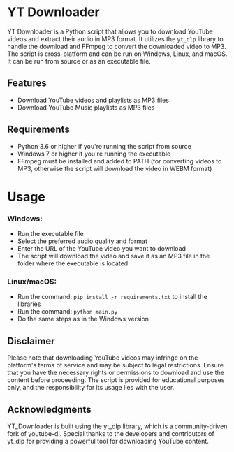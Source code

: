 # YT Downloader
YT Downloader is a Python script that allows you to download YouTube videos and extract their audio in MP3 format. It utilizes the `yt_dlp` library to handle the download and FFmpeg to convert the downloaded video to MP3. The script is cross-platform and can be run on Windows, Linux, and macOS. It can be run from source or as an executable file.

## Features
 - Download YouTube videos and playlists as MP3 files
 - Download YouTube Music playlists as MP3 files

## Requirements
- Python 3.6 or higher if you're running the script from source
- Windows 7 or higher if you're running the executable
- FFmpeg must be installed and added to PATH (for converting videos to MP3, otherwise the script will download the video in WEBM format)

# Usage
### Windows:
 - Run the executable file
 - Select the preferred audio quality and format
 - Enter the URL of the YouTube video you want to download
 - The script will download the video and save it as an MP3 file in the folder where the executable is located

### Linux/macOS:
- Run the command: `pip install -r requirements.txt` to install the libraries
- Run the command: `python main.py`
- Do the same steps as in the Windows version

## Disclaimer
Please note that downloading YouTube videos may infringe on the platform's terms of service and may be subject to legal restrictions. Ensure that you have the necessary rights or permissions to download and use the content before proceeding. The script is provided for educational purposes only, and the responsibility for its usage lies with the user.

## Acknowledgments
YT_Downloader is built using the yt_dlp library, which is a community-driven fork of youtube-dl. Special thanks to the developers and contributors of yt_dlp for providing a powerful tool for downloading YouTube content.
